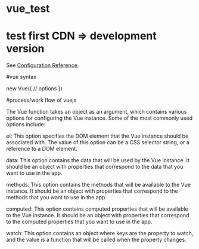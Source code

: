 # vue_test

# test first CDN => development version

See [Configuration Reference](https://v2.vuejs.org/v2/guide/).

#vue syntax

new Vue({
  // options
})

#process/work flow of vuejs

The Vue function takes an object as an argument, which contains various options for configuring the Vue instance. Some of the most commonly used options include:

el: This option specifies the DOM element that the Vue instance should be associated with. The value of this option can be a CSS selector string, or a reference to a DOM element.

data: This option contains the data that will be used by the Vue instance. It should be an object with properties that correspond to the data that you want to use in the app.

methods: This option contains the methods that will be available to the Vue instance. It should be an object with properties that correspond to the methods that you want to use in the app.

computed: This option contains computed properties that will be available to the Vue instance. It should be an object with properties that correspond to the computed properties that you want to use in the app.

watch: This option contains an object where keys are the property to watch, and the value is a function that will be called when the property changes.
